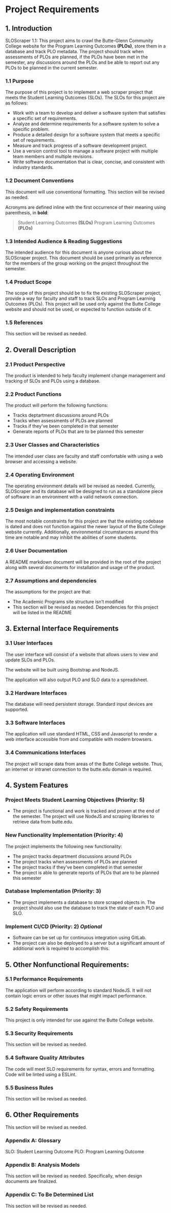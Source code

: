 # Project Requirements

## 1. Introduction

SLOScraper 1.1: This project aims to crawl the Butte-Glenn Community College website for the Program Learning Outcomes **(PLOs)**, store them in a database and track PLO metadata. The project should track when assessments of PLOs are planned, if the PLOs have been met in the semester, any discussions around the PLOs and be able to report out any PLOs to be planned in the current semester.

### 1.1 Purpose

The purpose of this project is to implement a web scraper project that meets the Student Learning
Outcomes (SLOs). The SLOs for this project are as follows:
- Work with a team to develop and deliver a software system that satisfies a specific set of requirements.
- Analyze and determine requirements for a software system to solve a specific problem.
- Produce a detailed design for a software system that meets a specific set of requirements.
- Measure and track progress of a software development project.
- Use a version control tool to manage a software project with multiple team members and multiple revisions.
- Write software documentation that is clear, concise, and consistent with industry standards.


### 1.2 Document Conventions

This document will use conventional formatting. This section will be revised as needed.

Acronyms are defined inline with the first occurrence of their meaning using parenthesis, in **bold**:
>  Student Learning Outcomes **(SLOs)**
>  Program Learning Outcomes **(PLOs)** 

### 1.3 Intended Audience & Reading Suggestions

The intended audience for this document is anyone curious about the SLOScraper project. This document should be used primarily as reference for the members of the group working on the project throughout the semester.

### 1.4 Product Scope

The scope of this project should be to fix the existing SLOScraper project, provide a way for faculty and staff to track SLOs and Program Learning Outcomes (PLOs). This project will be used only against the Butte College website and should not be used, or expected to function outside of it.

### 1.5 References

This section will be revised as needed.

## 2. Overall Description

### 2.1 Product Perspective

The product is intended to help faculty implement change management and tracking of SLOs and PLOs using a database.

### 2.2 Product Functions

The product will perform the following functions:
- Tracks deptartment discussions around PLOs
- Tracks when assessments of PLOs are planned
- Tracks if they've been completed in that semester
- Generate reports of PLOs that are to be planned this semester


### 2.3 User Classes and Characteristics

The intended user class are faculty and staff comfortable with using a web browser and accessing a website.

### 2.4 Operating Environment

The operating environment details will be revised as needed. Currently, SLOScraper and its database will be designed to run as a standalone piece of software in an environment with a valid network connection.

### 2.5 Design and implementation constraints

The most notable constraints for this project are that the existing codebase is dated and does not function against the newer layout of the Butte College website currently. Additionally, environmental circumstances around this time are notable and may inhibit the abilities of some students.

### 2.6 User Documentation

A README markdown document will be provided in the root of the project along with several documents for installation and usage of the product.

### 2.7 Assumptions and dependencies

The assumptions for the project are that:
- The Academic Programs site structure isn’t modified
- This section will be revised as needed.
Dependencies for this project will be listed in the README


## 3. External Interface Requirements

### 3.1 User Interfaces

The user interface will consist of a website that allows users to view and update SLOs and PLOs.

The website will be built using Bootstrap and NodeJS.

The application will also output PLO and SLO data to a spreadsheet.

### 3.2 Hardware Interfaces

The database will need persistent storage. Standard input devices are supported.

### 3.3 Software Interfaces
The application will use standard HTML, CSS and Javascript to render a web interface accessible from and compatible with modern browsers.

### 3.4 Communications Interfaces

The project will scrape data from areas of the Butte College website. Thus, an internet or intranet connection to the butte.edu domain is required.

## 4. System Features

### Project Meets Student Learning Objectives (Priority: 5)

- The project is functional and work is tracked and proven at the end of the semester. The project will use NodeJS and scraping libraries to retrieve data from butte.edu.

### New Functionality Implementation (Priority: 4)

The project implements the following new functionality:
- The project tracks department discussions around PLOs
- The project tracks when assessments of PLOs are planned
- The project tracks if they've been completed in that semester
- The project is able to generate reports of PLOs that are to be planned this semester

### Database Implementation (Priority: 3)

- The project implements a database to store scraped objects in. The project should also use the database to track the state of each PLO and SLO.

### Implement CI/CD (Priority: 2) _Optional_

- Software can be set up for continuous integration using GitLab.
- The project can also be deployed to a server but a significant amount of additional work is required to accomplish this.


## 5. Other Nonfunctional Requirements:

### 5.1 Performance Requirements

The application will perform according to standard NodeJS. It will not contain logic errors or other issues that might impact performance.

### 5.2 Safety Requirements

This project is only intended for use against the Butte College website.


### 5.3 Security Requirements

This section will be revised as needed.

### 5.4 Software Quality Attributes

The code will meet SLO requirements for syntax, errors and formatting. Code will be linted using a ESLint.

### 5.5 Business Rules

This section will be revised as needed.

## 6. Other Requirements

This section will be revised as needed.

### Appendix A: Glossary

SLO: Student Learning Outcome
PLO: Program Learning Outcome

### Appendix B: Analysis Models

This section will be revised as needed. Specifically, when design documents are finalized.

### Appendix C: To Be Determined List

This section will be revised as needed.



